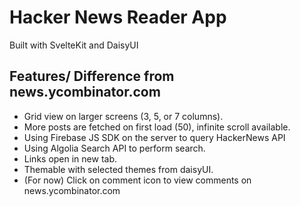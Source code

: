 # Hacker News Reader App

Built with SvelteKit and DaisyUI

## Features/ Difference from news.ycombinator.com

- Grid view on larger screens (3, 5, or 7 columns).
- More posts are fetched on first load (50), infinite scroll available.
- Using Firebase JS SDK on the server to query HackerNews API
- Using Algolia Search API to perform search.
- Links open in new tab.
- Themable with selected themes from daisyUI.
- (For now) Click on comment icon to view comments on news.ycombinator.com
